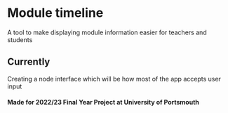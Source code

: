 # Module timeline

A tool to make displaying module information easier for teachers and students

## Currently

Creating a node interface which will be how most of the app accepts user input

#### Made for 2022/23 Final Year Project at University of Portsmouth

